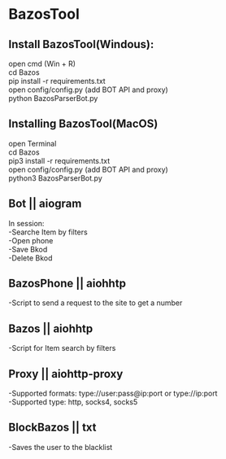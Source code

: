 # BazosTool

## Install BazosTool(Windous):
open cmd (Win + R)\
cd Bazos\
pip install -r requirements.txt\
open config/config.py (add BOT API and proxy)\
python BazosParserBot.py

## Installing BazosTool(MacOS)
open Terminal\
cd Bazos\
pip3 install -r requirements.txt\
open config/config.py (add BOT API and proxy)\
python3 BazosParserBot.py



## Bot || aiogram
In session:\
-Searche Item by filters\
-Open phone\
-Save Bkod\
-Delete Bkod

## BazosPhone || aiohhtp
-Script to send a request to the site to get a number

## Bazos || aiohhtp
-Script for Item search by filters 

## Proxy || aiohttp-proxy
-Supported formats: type://user:pass@ip:port or type://ip:port\
-Supported type: http, socks4, socks5

## BlockBazos || txt 
-Saves the user to the blacklist 
